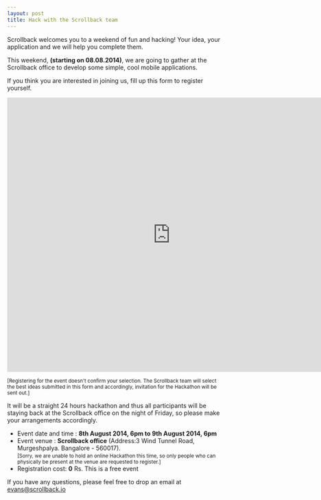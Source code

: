 ```yaml
---
layout: post
title: Hack with the Scrollback team
---
```


Scrollback welcomes you to a weekend of fun and hacking! Your idea, your application and we will help you complete them.

This weekend, **(starting on 08.08.2014)**, we are going to gather at the Scrollback office to develop some simple, cool mobile applications.
    
<!-- more -->

If you think you are interested in joining us, fill up this form to register yourself.

<iframe src="https://docs.google.com/forms/d/1h3qMsfeJ0PM7g1xwglyV_QYzDg-PSnDI1KfYVck40tQ/viewform?embedded=true" width="760" height="640" frameborder="0" marginheight="0" marginwidth="0">Loading...</iframe>

<small>[Registering for the event doesn't confirm your selection. The Scrollback team will select the best ideas submitted in this form and accordingly, invitation for the Hackathon will be sent out.] </small>

It will be a straight 24 hours hackathon and thus all participants will be staying back at the Scrollback office on the night of Friday, so please make your arrangements accordingly.

* Event date and time : **8th August 2014, 6pm to 9th August 2014, 6pm**
* Event venue : **Scrollback office** (Address:3 Wind Tunnel Road, Murgeshpalya. Bangalore - 560017). <br>
<small>[Sorry, we are unable to hold an online Hackathon this time, so only people who can physically be present at the venue are requested to register.]</small>
* Registration cost: **0** Rs. This is a free event

If you have any questions, please feel free to drop an email at <a href="mailto:evans@scrollback.io">evans@scrollback.io</a>
